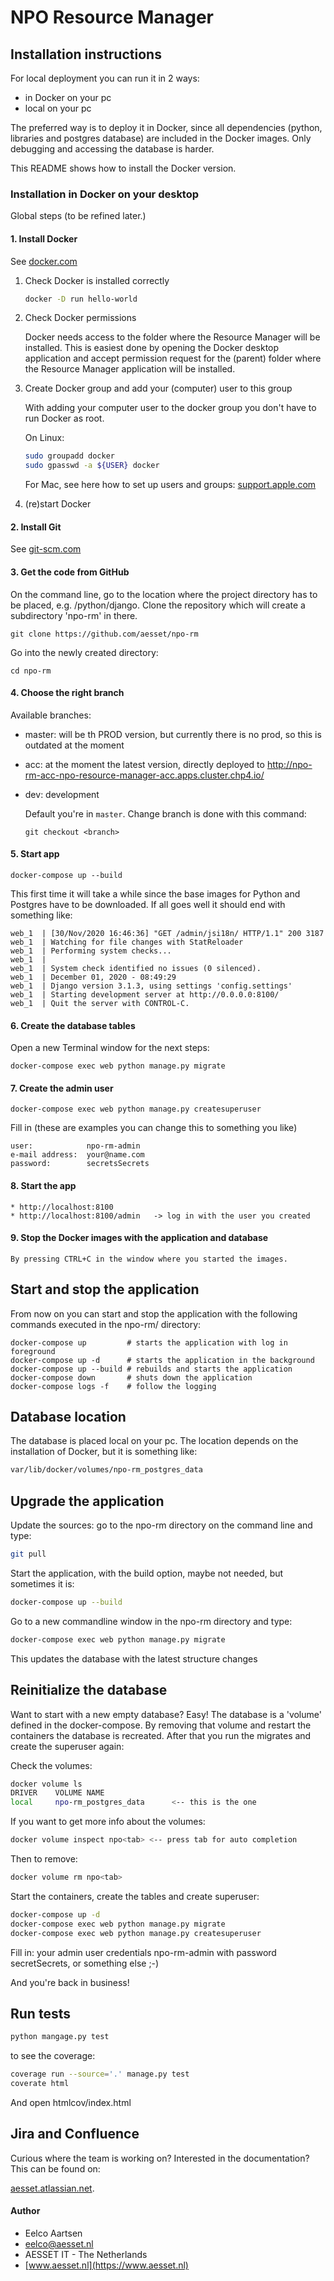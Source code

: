 # NPO Resource Manager

## Installation instructions
For local deployment you can run it in 2 ways: 
* in Docker on your pc
* local on your pc

The preferred way is to deploy it in Docker, since all dependencies (python, 
libraries and postgres database) are included in the Docker images. 
Only debugging and accessing the database is harder. 

This README shows how to install the Docker version.

### Installation in Docker on your desktop
Global steps (to be refined later.)

#### 1. Install Docker
See [docker.com](https://www.docker.com/products/docker-desktop)

1. Check Docker is installed correctly

    ```bash
    docker -D run hello-world
    ```
   
1. Check Docker permissions
   
   Docker needs access to the folder where the Resource Manager will be installed. This is easiest done by opening
   the Docker desktop application and accept permission request for the (parent) folder where the Resource Manager 
   application will be installed.
1. Create Docker group and add your (computer) user to this group
    
    With adding your computer user to the docker group you don't have to run Docker as root.
    
    On Linux:
    ```bash
    sudo groupadd docker
    sudo gpasswd -a ${USER} docker
    ```
    For Mac, see here how to set up users and groups: 
    [support.apple.com](https://support.apple.com/guide/mac-help/set-up-other-users-on-your-mac-mtusr001/mac)

1. (re)start Docker

#### 2. Install Git
See [git-scm.com](https://git-scm.com/downloads)
   
#### 3. Get the code from GitHub
On the command line, go to the location where the project directory has to be
placed, e.g. /python/django. Clone the repository which will create a subdirectory
'npo-rm' in there.

```
git clone https://github.com/aesset/npo-rm
```

Go into the newly created directory:
```
cd npo-rm
```

#### 4. Choose the right branch
Available branches:
* master: will be th PROD version, but currently there is no prod, so this is outdated at the moment
* acc: at the moment the latest version, directly deployed to http://npo-rm-acc-npo-resource-manager-acc.apps.cluster.chp4.io/
* dev: development 
    
   Default you're in ```master```. Change branch is done with this command:
   ```
   git checkout <branch>
   ```
#### 5. Start app
```
docker-compose up --build 
```

This first time it will take a while since the base images for Python and 
Postgres have to be downloaded. If all goes well it should end with something 
like:

```
web_1  | [30/Nov/2020 16:46:36] "GET /admin/jsi18n/ HTTP/1.1" 200 3187
web_1  | Watching for file changes with StatReloader
web_1  | Performing system checks...
web_1  | 
web_1  | System check identified no issues (0 silenced).
web_1  | December 01, 2020 - 08:49:29
web_1  | Django version 3.1.3, using settings 'config.settings'
web_1  | Starting development server at http://0.0.0.0:8100/
web_1  | Quit the server with CONTROL-C.
```

#### 6. Create the database tables
Open a new Terminal window for the next steps:
```
docker-compose exec web python manage.py migrate
```

#### 7. Create the admin user
```
docker-compose exec web python manage.py createsuperuser
```

Fill in (these are examples you can change this to something you like)

```
user:            npo-rm-admin
e-mail address:  your@name.com  
password:        secretsSecrets
```

#### 8. Start the app
```
* http://localhost:8100
* http://localhost:8100/admin   -> log in with the user you created 
```

#### 9. Stop the Docker images with the application and database
```    
By pressing CTRL+C in the window where you started the images.
```

## Start and stop the application
From now on you can start and stop the application with the following 
commands executed in the npo-rm/ directory: 

```
docker-compose up         # starts the application with log in foreground
docker-compose up -d      # starts the application in the background
docker-compose up --build # rebuilds and starts the application
docker-compose down       # shuts down the application
docker-compose logs -f    # follow the logging
```
 
## Database location
The database is placed local on your pc. The location depends on the
installation of Docker, but it is something like:

```bash
var/lib/docker/volumes/npo-rm_postgres_data
```

## Upgrade the application
Update the sources: go to the npo-rm directory on the command line and type:
```bash
git pull
```

Start the application, with the build option, maybe not needed, but sometimes it is:
```bash
docker-compose up --build
```

Go to a new commandline window in the npo-rm directory and type:
```bash
docker-compose exec web python manage.py migrate
```
This updates the database with the latest structure changes

## Reinitialize the database
Want to start with a new empty database? Easy! The database is a 'volume' defined in the 
docker-compose. By removing that volume and restart the containers the
database is recreated. After that you run the migrates and create the 
superuser again:

Check the volumes: 
```bash
docker volume ls
DRIVER    VOLUME NAME
local     npo-rm_postgres_data      <-- this is the one
```
If you want to get more info about the volumes:
```bash
docker volume inspect npo<tab> <-- press tab for auto completion
```
Then to remove:
```bash
docker volume rm npo<tab>
```

Start the containers, create the tables and create superuser:
```bash
docker-compose up -d
docker-compose exec web python manage.py migrate
docker-compose exec web python manage.py createsuperuser
```
Fill in: your admin user credentials npo-rm-admin with password secretSecrets, or something else ;-)

And you're back in business!

## Run tests
```bash
python mangage.py test
```

to see the coverage:

```bash
coverage run --source='.' manage.py test
coverate html
```
And open htmlcov/index.html

## Jira and Confluence
Curious where the team is working on? Interested in the documentation? This can be found on:

[aesset.atlassian.net](https://aesset.atlassian.net).

#### Author
- Eelco Aartsen
- [eelco@aesset.nl](mailto:eelco@aesset.nl)
- AESSET IT - The Netherlands
- [www.aesset.nl](https://www.aesset.nl)


